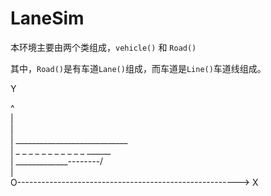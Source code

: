 # LaneSim
本环境主要由两个类组成，`vehicle()` 和 `Road()`

其中，`Road()`是有车道`Lane()`组成，而车道是`Line()`车道线组成。
  
Y    

^  
|  
|  
|  ____________________________  
|  _ _ _ _ _ _ _ _ _ _ _ ______  
|  _____________--------/  
|  
O------------------------------------------------------->  X


